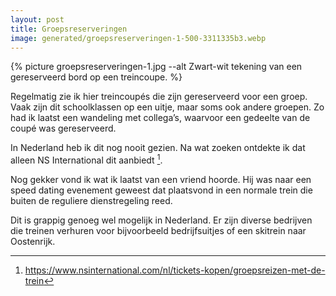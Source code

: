 ```yaml
---
layout: post
title: Groepsreserveringen
image: generated/groepsreserveringen-1-500-3311335b3.webp
---
```


{% picture groepsreserveringen-1.jpg --alt Zwart-wit tekening van een gereserveerd bord op een treincoupe. %}

Regelmatig zie ik hier treincoupés die zijn gereserveerd voor een groep. Vaak zijn dit schoolklassen op een uitje, maar soms ook andere groepen. Zo had ik laatst een wandeling met collega’s, waarvoor een gedeelte van de coupé was gereserveerd.

In Nederland heb ik dit nog nooit gezien. Na wat zoeken ontdekte ik dat alleen NS International dit aanbiedt [^1].

Nog gekker vond ik wat ik laatst van een vriend hoorde. Hij was naar een speed dating evenement geweest dat plaatsvond in een normale trein die buiten de reguliere dienstregeling reed.

Dit is grappig genoeg wel mogelijk in Nederland. Er zijn diverse bedrijven die treinen verhuren voor bijvoorbeeld bedrijfsuitjes of een skitrein naar Oostenrijk.

[^1]: <https://www.nsinternational.com/nl/tickets-kopen/groepsreizen-met-de-trein>
